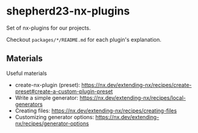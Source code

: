 # shepherd23-nx-plugins

Set of nx-plugins for our projects.

Checkout `packages/*/README.md` for each plugin's explanation.

## Materials

Useful materials

- create-nx-plugin (preset): https://nx.dev/extending-nx/recipes/create-preset#create-a-custom-plugin-preset
- Write a simple generator: https://nx.dev/extending-nx/recipes/local-generators
- Creating files: https://nx.dev/extending-nx/recipes/creating-files
- Customizing generator options: https://nx.dev/extending-nx/recipes/generator-options

